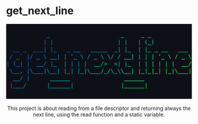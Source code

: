 # get_next_line

<p align="center">
    <img src="./printscreen.png"/>
</p>

<p align="center">This project is about reading from a file descriptor and returning always the next line, using the read function and a static variable.</p>

